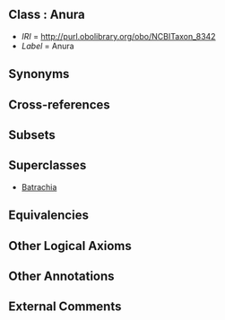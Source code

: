 
## Class : Anura

 * *IRI* = http://purl.obolibrary.org/obo/NCBITaxon_8342
 * *Label* = Anura

## Synonyms


## Cross-references


## Subsets


## Superclasses

 * [Batrachia](../../NCBITaxon/66/NCBITaxon_41666.md)

## Equivalencies


## Other Logical Axioms


## Other Annotations


## External Comments


